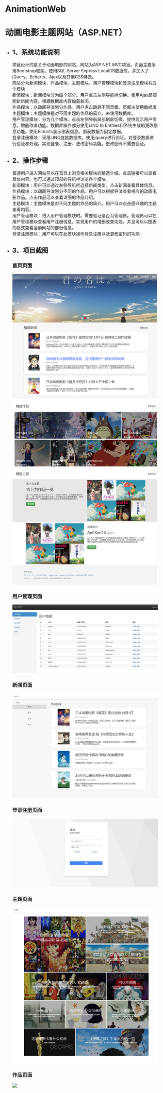 # AnimationWeb
动画电影主题网站（ASP.NET）
========================
* ## 1、系统功能说明<br/>

    项目设计的是关于动画电影的网站，网站为ASP.NET MVC项目。页面主要采用Bootstrap框架。使用SQL Server Express LocalDB数据库。并加入了jQuery、Echarts、Ajax以及其他CSS特效。<br/>
    网站分为新闻模块、作品模块、主题模块、用户管理模块和登录注册模块共五个模块<br/>
    新闻模块：新闻模块分为四个部分。用户点击左侧导航栏切换。使用Ajax局部刷新新闻内容。根据数据库内容加载新闻。<br/>
    作品模块：以动画导演划分作品。用户点击跳转不同页面。页面未使用数据库<br/>
    主题模块：主题模块是对不同主题的作品的简介。未使用数据库。<br/>
    用户管理模块：分为几个模块。点击左侧导航局部刷新切换。提供显示用户信息。增删改查功能。数据库操作部分使用LINQ to Entities和系统生成的更改信息功能。使用Echarts显示图表信息。图表数据为固定数据。<br/>
    登录注册模块：采用LINQ连接数据库。使用jquery进行验证。对登录数据进行验证和处理。实现登录、注册、更改密码功能。更改密码不需要验证。<br/>

* ## 2、操作步骤

    普通用户进入网站可以在首页上浏览相关模块的精选介绍。点击链接可以查看具体内容。也可以通过顶部的导航栏浏览各个模块。<br/>
    新闻模块：用户可以通过左侧导航栏选择新闻类型。点击新闻查看具体信息。<br/>
    作品模块：以动画导演划分不同的作品。用户可以根据导演查看相应的动画电影作品。点击作品可以查看详细的作品介绍。<br/>
    主题模块：主题模块是对不同主题的作品的简介。用户可以点击感兴趣的主题查看内容。<br/>
    用户管理模块：进入用户管理模块时。需要验证是否为管理员。管理员可以在用户管理模块查看用户注册信息。实现用户的增删改查功能。并且可以以图表的格式查看当前网站的部分信息。<br/>
    登录注册模块：用户可以在此模块操作登录注册以及更改密码的功能<br/>

* ## 3、项目截图


    ### 首页页面
    ![](https://github.com/Spike-ysc/AnimationWeb/raw/master/AnimationWeb/Images/首页.png)

    ### 用户管理页面
    ![](https://github.com/Spike-ysc/AnimationWeb/raw/master/AnimationWeb/Images/用户管理.png)
    
    ### 新闻页面
    ![](https://github.com/Spike-ysc/AnimationWeb/raw/master/AnimationWeb/Images/新闻.png)
    
    ### 登录注册页面
    ![](https://github.com/Spike-ysc/AnimationWeb/raw/master/AnimationWeb/Images/登录注册.png)
    
    ### 主题页面
    ![](https://github.com/Spike-ysc/AnimationWeb/raw/master/AnimationWeb/Images/主题.png)
    
    ### 作品页面
    ![](https://github.com/Spike-ysc/AnimationWeb/raw/master/AnimationWeb/Images/作品.png)
    
